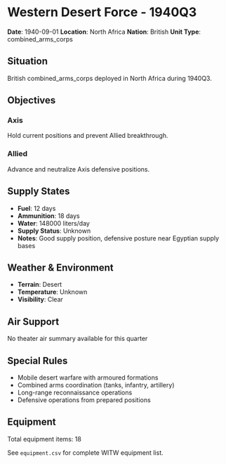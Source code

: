 # Western Desert Force - 1940Q3

**Date**: 1940-09-01
**Location**: North Africa
**Nation**: British
**Unit Type**: combined_arms_corps

## Situation

British combined_arms_corps deployed in North Africa during 1940Q3.

## Objectives

### Axis
Hold current positions and prevent Allied breakthrough.

### Allied
Advance and neutralize Axis defensive positions.

## Supply States

- **Fuel**: 12 days
- **Ammunition**: 18 days
- **Water**: 148000 liters/day
- **Supply Status**: Unknown
- **Notes**: Good supply position, defensive posture near Egyptian supply bases

## Weather & Environment

- **Terrain**: Desert
- **Temperature**: Unknown
- **Visibility**: Clear

## Air Support

No theater air summary available for this quarter

## Special Rules

- Mobile desert warfare with armoured formations
- Combined arms coordination (tanks, infantry, artillery)
- Long-range reconnaissance operations
- Defensive operations from prepared positions

## Equipment

Total equipment items: 18

See `equipment.csv` for complete WITW equipment list.
